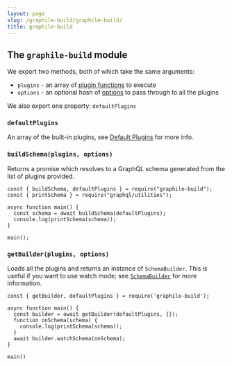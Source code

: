 ```yaml
---
layout: page
slug: /graphile-build/graphile-build/
title: graphile-build
---
```


## The `graphile-build` module

We export two methods, both of which take the same arguments:

* `plugins` - an array of [plugin functions](/graphile-build/plugins/) to execute
* `options` - an optional hash of [options](/graphile-build/plugin-options/) to pass through to all the plugins

We also export one property: `defaultPlugins`

### `defaultPlugins`

An array of the built-in plugins, see [Default Plugins](/graphile-build/default-plugins/) for more info.

### `buildSchema(plugins, options)`

Returns a promise which resolves to a GraphQL schema generated from the list of plugins provided.

```js{5}
const { buildSchema, defaultPlugins } = require("graphile-build");
const { printSchema } = require("graphql/utilities");

async function main() {
  const schema = await buildSchema(defaultPlugins);
  console.log(printSchema(schema));
}

main();
```

### `getBuilder(plugins, options)`

Loads all the plugins and returns an instance of `SchemaBuilder`. This is
useful if you want to use watch mode; see
[`SchemaBuilder`](/graphile-build/schema-builder/) for more information.

```js{4,8}
const { getBuilder, defaultPlugins } = require('graphile-build');

async function main() {
  const builder = await getBuilder(defaultPlugins, {});
  function onSchema(schema) {
    console.log(printSchema(schema));
  }
  await builder.watchSchema(onSchema);
}

main()
```
